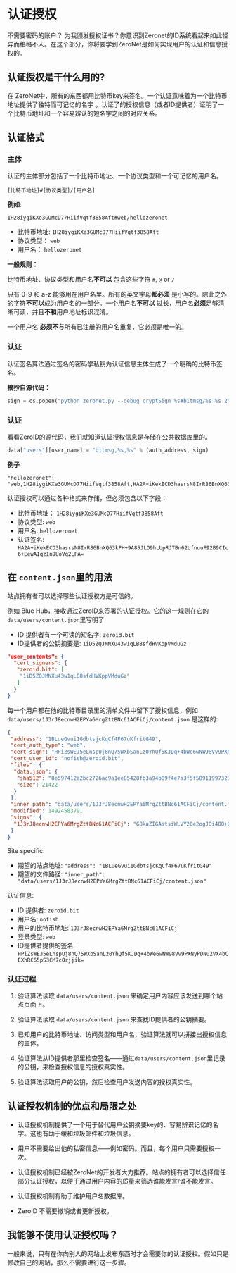 # 认证授权

不需要密码的账户？ 为我颁发授权证书？你意识到Zeronet的ID系统看起来如此怪异而格格不入。在这个部分，你将要学到ZeroNet是如何实现用户的认证和信息授权的。

## 认证授权是干什么用的?

在 ZeroNet中，所有的东西都用比特币key来签名。一个认证意味着为一个比特币地址提供了独特而可记忆的名字 。认证了的授权信息（或者ID提供者）证明了一个比特币地址和一个容易辨认的短名字之间的对应关系。

## 认证格式

### 主体

认证的主体部分包括了一个比特币地址、一个协议类型和一个可记忆的用户名。

```
[比特币地址]#[协议类型]/[用户名]
```

**例如:**

```
1H28iygiKXe3GUMcD77HiifVqtf3858Aft#web/hellozeronet
```

- 比特币地址: `1H28iygiKXe3GUMcD77HiifVqtf3858Aft`
- 协议类型： `web`
- 用户名： `hellozeronet`

**一般规则：**

比特币地址、协议类型和用户名**不可以** 包含这些字符 `#`, `@` or `/`

只有 0-9 和 a-z 能够用在用户名里。所有的英文字母**都必须** 是小写的。除此之外的字符**不可以**成为用户名的一部分。一个用户名**不可以** 过长，用户名**必须**足够清晰可读，并且**不和**用户地址标识混淆。 

一个用户名 **必须不与**所有已注册的用户名重复，它必须是唯一的。

### 认证

认证签名算法通过签名的密码学私钥为认证信息主体生成了一个明确的比特币签名。

**摘抄自源代码：**

```python
sign = os.popen("python zeronet.py --debug cryptSign %s#bitmsg/%s %s 2>&1" % (auth_address, user_name, config.site_privatekey)).readlines()[-1].strip()
```

### 认证

看看ZeroID的源代码，我们就知道认证授权信息是存储在公共数据库里的。

```python
data["users"][user_name] = "bitmsg,%s,%s" % (auth_address, sign)
```

**例子**

```
"hellozeronet": "web,1H28iygiKXe3GUMcD77HiifVqtf3858Aft,HA2A+iKekECD3hasrsN8IrR86BnXQ63kPH+9A85JLO9hLUpRJTBn62UfnuuF92B9CIc6+EewAIqzIn9UoVq2LPA="
```

认证授权可以通过各种格式来存储，但必须包含以下字段：

- 比特币地址： `1H28iygiKXe3GUMcD77HiifVqtf3858Aft`
- 协议类型: `web`
- 用户名: `hellozeronet`
- 认证签名: `HA2A+iKekECD3hasrsN8IrR86BnXQ63kPH+9A85JLO9hLUpRJTBn62UfnuuF92B9CIc6+EewAIqzIn9UoVq2LPA=`

## 在 `content.json`里的用法

站点拥有者可以选择哪些认证授权方是可信的。

例如 Blue Hub，接收通过ZeroID来签署的认证授权。它的这一规则在它的 `data/users/content.json`里写明了

-  ID 提供者有一个可读的短名字: `zeroid.bit`
- ID提供者的公钥摘要是: `1iD5ZQJMNXu43w1qLB8sfdHVKppVMduGz`

```json
"user_contents": {
  "cert_signers": {
   "zeroid.bit": [
    "1iD5ZQJMNXu43w1qLB8sfdHVKppVMduGz"
   ]
  }
}
```

每一个用户都在他的比特币目录里的清单文件中留下了授权信息，例如`data/users/1J3rJ8ecnwH2EPYa6MrgZttBNc61ACFiCj/content.json` 是这样的:

```json
{
 "address": "1BLueGvui1GdbtsjcKqCf4F67uKfritG49",
 "cert_auth_type": "web",
 "cert_sign": "HPiZsWEJ5eLnspUj8nQ75WXbSanLz0YhQf5KJDq+4bWe6wNW98Vv9PXNyPDNu2VX4bCEXhRC65pS3CM7cOrjjik=",
 "cert_user_id": "nofish@zeroid.bit",
 "files": {
  "data.json": {
   "sha512": "8e597412a2bc2726ac9a1ee85428fb3a94b09f4e7a3f5f589119973231417b15",
   "size": 21422
  }
 },
 "inner_path": "data/users/1J3rJ8ecnwH2EPYa6MrgZttBNc61ACFiCj/content.json",
 "modified": 1492458379,
 "signs": {
  "1J3rJ8ecnwH2EPYa6MrgZttBNc61ACFiCj": "G8kaZIGAstsiWLVY20e2ogJQi4OO+QuwqJ9GTj3gz7YleST/jst7RQH7hDn0uf8BJMBjFs35H3LPhNHHj4jueh8="
 }
}
```

Site specific:

- 期望的站点地址: `"address": "1BLueGvui1GdbtsjcKqCf4F67uKfritG49"`
- 期望的文件路径: `"inner_path": "data/users/1J3rJ8ecnwH2EPYa6MrgZttBNc61ACFiCj/content.json"`

认证信息:

- ID 提供者: `zeroid.bit`
- 用户名: `nofish`
- 用户的比特币地址: `1J3rJ8ecnwH2EPYa6MrgZttBNc61ACFiCj`
- 登录类型: `web`
- ID提供者提供的签名: `HPiZsWEJ5eLnspUj8nQ75WXbSanLz0YhQf5KJDq+4bWe6wNW98Vv9PXNyPDNu2VX4bCEXhRC65pS3CM7cOrjjik=`

### 认证过程

1. 验证算法读取 `data/users/content.json` 来确定用户内容应该发送到哪个站点页面上。

2. 验证算法读取 `data/users/content.json` 来查找ID提供者的公钥摘要。

3. 已知用户的比特币地址、访问类型和用户名，验证算法就可以拼接出授权信息的主体。

4. 验证算法从ID提供者那里检查签名——通过`data/users/content.json`里记录的公钥，来检查授权信息的授权真实性。

5. 验证算法读取用户的公钥，然后检查用户发送内容的授权真实性。

## 认证授权机制的优点和局限之处

- 认证授权机制提供了一个用于替代用户公钥摘要key的、容易辨识记忆的名字。这也有助于缓和垃圾邮件和垃圾信息。

- 用户不需要给出他的私密信息——例如密码。而且，每个用户只需要授权一次。

- 认证授权机制已经被ZeroNet的开发者大力推荐。站点的拥有者可以选择信任部分认证授权，以便于通过用户内容的质量来筛选谁能发言/谁不能发言。

- 认证授权机制有助于维护用户名数据库。

- ZeroID 不需要撤销或者更新授权。

## 我能够不使用认证授权吗？

一般来说，只有在你向别人的网站上发布东西时才会需要你的认证授权。假如只是修改自己的网站，那么不需要进行这一步骤。